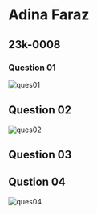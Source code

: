 # Adina Faraz
## 23k-0008

### Question 01

![ques01](https://github.com/adeena43/PfFall23/assets/142868138/efe6d0b9-8e2f-408d-9428-4fba069a7bfc)

## Question 02

![ques02](https://github.com/adeena43/PfFall23/assets/142868138/1cf6aa5a-594a-4189-97e5-ea123a654821)

## Question 03

## Qustion 04
![ques04](https://github.com/adeena43/PfFall23/assets/142868138/208df2c4-fc53-4007-affe-8e3f229a51da)
